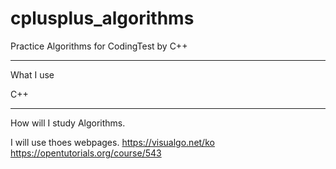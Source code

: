 # cplusplus_algorithms
Practice Algorithms for CodingTest by C++

<hr/>
What I use

C++

<hr/>
How will I study Algorithms.

I will use thoes webpages.
<https://visualgo.net/ko>
<https://opentutorials.org/course/543>

